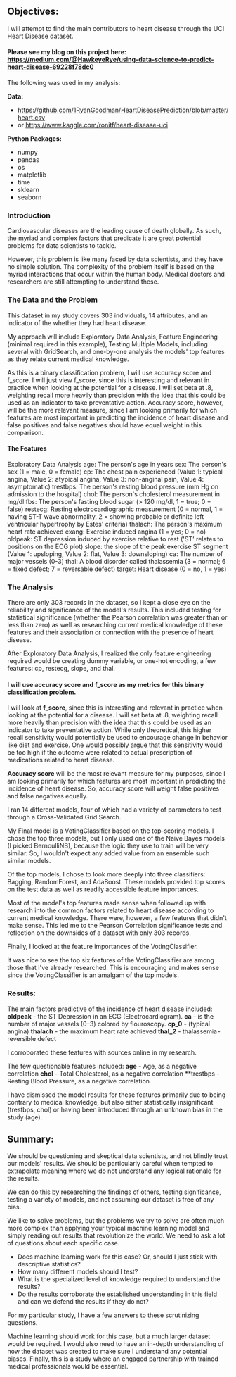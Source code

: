 

## Objectives:
I will attempt to find the main contributors to heart disease through the UCI Heart Disease dataset.

#### Please see my blog on this project here: https://medium.com/@HawkeyeRye/using-data-science-to-predict-heart-disease-69228f78dc0

The following was used in my analysis:

**Data:**
- https://github.com/1RyanGoodman/HeartDiseasePrediction/blob/master/heart.csv
- or https://www.kaggle.com/ronitf/heart-disease-uci

**Python Packages:**
- numpy
- pandas
- os
- matplotlib
- time
- sklearn
- seaborn

### Introduction

Cardiovascular diseases are the leading cause of death globally. As such, the myriad and complex factors that predicate it are great potential problems for data scientists to tackle.

However, this problem is like many faced by data scientists, and they have no simple solution. The complexity of the problem itself is based on the myriad interactions that occur within the human body. Medical doctors and researchers are still attempting to understand these.

### The Data and the Problem

This dataset in my study covers 303 individuals, 14 attributes, and an indicator of the whether they had heart disease.

My approach will include Exploratory Data Analysis, Feature Engineering (minimal required in this example), Testing Multiple Models, including several with GridSearch, and one-by-one analysis the models' top features as they relate current medical knowledge.

As this is a binary classification problem, I will use accuracy score and f_score.  I will just view f_score, since this is interesting and relevant in practice when looking at the potential for a disease.  I will set beta at .8, weighting recall more heavily than precision with the idea that this could be used as an indicator to take preventative action. Accuracy score, however, will be the more relevant measure, since I am looking primarily for which features are most important in predicting the incidence of heart disease and false positives and false negatives should have equal weight in this comparison.

#### The Features

Exploratory Data Analysis
age: The person's age in years
sex: The person's sex (1 = male, 0 = female)
cp: The chest pain experienced (Value 1: typical angina, Value 2: atypical angina, Value 3: non-anginal pain, Value 4: asymptomatic)
trestbps: The person's resting blood pressure (mm Hg on admission to the hospital)
chol: The person's cholesterol measurement in mg/dl
fbs: The person's fasting blood sugar (> 120 mg/dl, 1 = true; 0 = false)
restecg: Resting electrocardiographic measurement (0 = normal, 1 = having ST-T wave abnormality, 2 = showing probable or definite left ventricular hypertrophy by Estes' criteria)
thalach: The person's maximum heart rate achieved
exang: Exercise induced angina (1 = yes; 0 = no)
oldpeak: ST depression induced by exercise relative to rest ('ST' relates to positions on the ECG plot)
slope: the slope of the peak exercise ST segment (Value 1: upsloping, Value 2: flat, Value 3: downsloping)
ca: The number of major vessels (0-3)
thal: A blood disorder called thalassemia (3 = normal; 6 = fixed defect; 7 = reversable defect)
target: Heart disease (0 = no, 1 = yes)

### The Analysis

There are only 303 records in the dataset, so I kept a close eye on the reliability and significance of the model's results.  This included testing for statistical significance (whether the Pearson correlation was greater than or less than zero) as well as researching current medical knowledge of these features and their association or connection with the presence of heart disease.

After Exploratory Data Analysis, I realized the only feature engineering required would be creating dummy variable, or one-hot encoding, a few features: cp, restecg, slope, and thal.

#### I will use accuracy score and f_score as my metrics for this binary classification problem.
I will look at **f_score**, since this is interesting and relevant in practice when looking at the potential for a disease.  I will set beta at .8, weighting recall more heavily than precision with the idea that this could be used as an indicator to take preventative action.  While only theoretical, this higher recall sensitivity would potentially be used to encourage change in behavior like diet and exercise.  One would possibly argue that this sensitivity would be too high if the outcome were related to actual prescription of medications related to heart disease.<br>

**Accuracy score** will be the most relevant measure for my purposes, since I am looking primarily for which features are most important in predicting the incidence of heart disease.  So, accuracy score will weight false positives and false negatives equally.

I ran 14 different models, four of which had a variety of parameters to test through a Cross-Validated Grid Search.

My Final model is a VotingClassifier based on the top-scoring models.  I chose the top three models, but I only used one of the Naive Bayes models (I picked BernoulliNB), because the logic they use to train will be very similar.  So, I wouldn't expect any added value from an ensemble such similar models.

Of the top models, I chose to look more deeply into three classifiers: Bagging, RandomForest, and AdaBoost.  These models provided top scores on the test data as well as readily accessible feature importances.

Most of the model's top features made sense when followed up with research into the common factors related to heart disease according to current medical knowledge.  There were, however, a few features that didn't make sense.  This led me to the Pearson Correlation significance tests and reflection on the downsides of a dataset with only 303 records.

Finally, I looked at the feature importances of the VotingClassifier.

It was nice to see the top six features of the VotingClassifier are among those that I've already researched.  This is encouraging and makes sense since the VotingClassifier is an amalgam of the top models.

### Results:
The main factors predictive of the incidence of heart disease included:
**oldpeak** - the ST Depression in an ECG (Electrocardiogram).
**ca** - is the number of major vessels (0–3) colored by flouroscopy.
**cp_0** - (typical angina)
**thalach** - the maximum heart rate achieved
**thal_2** - thalassemia - reversible defect

I corroborated these features with sources online in my research.

The few questionable features included:
**age** - Age, as a negative correlation
**chol** - Total Cholesterol, as a negative correlation
**trestbps - Resting Blood Pressure, as a negative correlation

I have dismissed the model results for these features primarily due to being contrary to medical knowledge, but also either statistically insignificant (trestbps, chol) or having been introduced through an unknown bias in the study (age).

## Summary:
We should be questioning and skeptical data scientists, and not blindly trust our models' results.  We should be particularly careful when tempted to extrapolate meaning where we do not understand any logical rationale for the results.

We can do this by researching the findings of others, testing significance, testing a variety of models, and not assuming our dataset is free of any bias.

We like to solve problems, but the problems we try to solve are often much more complex than applying your typical machine learning model and simply reading out results that revolutionize the world. We need to ask a lot of questions about each specific case.


- Does machine learning work for this case? Or, should I just stick with descriptive statistics?
- How many different models should I test?
- What is the specialized level of knowledge required to understand the results?
- Do the results corroborate the established understanding in this field and can we defend the results if they do not?

For my particular study, I have a few answers to these scrutinizing questions.

Machine learning should work for this case, but a much larger dataset would be required. I would also need to have an in-depth understanding of how the dataset was created to make sure I understand any potential biases. Finally, this is a study where an engaged partnership with trained medical professionals would be essential.
